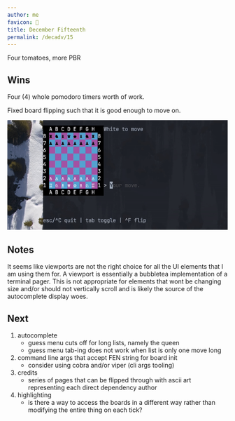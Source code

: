 ```yaml
---
author: me
favicon: 🍅
title: December Fifteenth
permalink: /decadv/15
---
```


Four tomatoes, more PBR

## Wins

Four (4) whole pomodoro timers worth of work.

Fixed board flipping such that it is good enough to move on.

![Bubble chess demo of board flipping with functioning highlighting and border labels](/assets/decadv-day-15-board-flip.gif)

## Notes

It seems like viewports are not the right choice for all the UI elements that I am using them for. A viewport is essentially a bubbletea implementation of a terminal pager. This is not appropriate for elements that wont be changing size and/or should not vertically scroll and is likely the source of the autocomplete display woes.

## Next

1. autocomplete
    * guess menu cuts off for long lists, namely the queen
    * guess menu tab-ing does not work when list is only one move long
2. command line args that accept FEN string for board init
    * consider using cobra and/or viper (cli args tooling)
10. credits
    * series of pages that can be flipped through with ascii art representing each direct dependency author
99. highlighting
    * is there a way to access the boards in a different way rather than modifying the entire thing on each tick?
